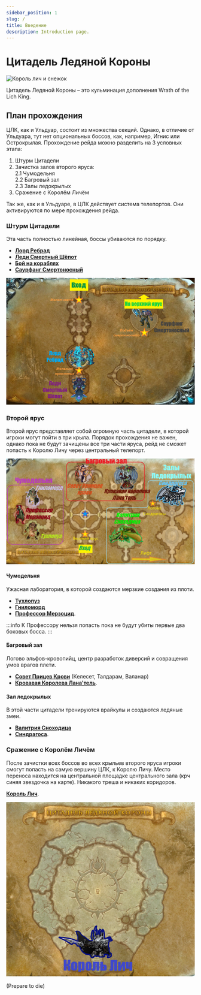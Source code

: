 ```yaml
---
sidebar_position: 1
slug: /
title: Введение
description: Introduction page.
---
```


# Цитадель Ледяной Короны

![Король лич и снежок](/img/icc/lich_king_snow_INTRO.gif)

Цитадель Ледяной Короны – это кульминация дополнения Wrath of the Lich King.

## План прохождения

ЦЛК, как и Ульдуар, состоит из множества секций. Однако, в отличие от Ульдуара, тут нет опциональных боссов, как,
например, Игнис или Острокрылая. Прохождение рейда можно разделить на 3 условных этапа:

1. Штурм Цитадели
2. Зачистка залов второго яруса:  
   2.1 Чумодельня   
   2.2 Багровый зал  
   2.3 Залы ледокрылых
3. Сражение с Королём Личём

Так же, как и в Ульдуаре, в ЦЛК действует система телепортов. Они активируются по мере прохождения рейда.

### Штурм Цитадели

Эта часть полностью линейная, боссы убиваются по порядку.

 - [**Лорд Ребрад**](lower_spire/lord_marrowgar.mdx)
 - [**Леди Смертный Шёпот**](lower_spire/lady_deathwhisper.mdx)
 - [**Бой на кораблях**](lower_spire/gunship_battle.md)
 - [**Саурфанг Смертоносный**](lower_spire/saurfang.md)


![Нижний Ярус](/img/icc/map/Нижний_ярус.png)

### Второй ярус

Второй ярус представляет собой огромную часть цитадели, в которой игроки могут пойти в три крыла. Порядок прохождения не
важен, однако пока не будут зачищены все три части яруса, рейд не сможет попасть к Королю Личу через центральный
телепорт.

![второй ярус](/img/icc/map/Верхний_ярус_склеенный.png)

#### Чумодельня

Ужасная лаборатория, в которой создаются мерзкие создания из плоти.

 - [**Тухлопуз**](plagueworks/festergut.md) 
 - [**Гниломорд**](plagueworks/rotface.md)
 - [**Профессор Мерзоцид**](plagueworks/putricide.md).

:::info
К Профессору нельзя попасть пока не будут убиты первые два боковых босса.
:::

#### Багровый зал

Логово эльфов-кровопийц, центр разработок диверсий и совращения умов врагов плети.

 - [**Совет Прицев Крови**](crimson_hall/blood_prince_council.md) (Келесет, Талдарам, Валанар)
 - [**Кровавая Королева Лана'тель**](crimson_hall/lanathel.md).

#### Зал ледокрылых

В этой части цитадели тренируются врайкулы и создаются ледяные змеи.

 - [**Валитрия Сноходица**](frostwing_halls/valithria.md) 
 - [**Синдрагоса**](frostwing_halls/sindragosa.md).

### Сражение с Королём Личём

После зачистки всех боссов во всех крыльев второго яруса игроки смогут попасть на самую вершину ЦЛК, к Королю Личу.
Место переноса находится на центральной площадке центрального зала (крч синяя звездочка на карте). Никакого треша и
никаких коридоров.

[**Король Лич**](the_lich_king.md).

![Ледяной толчок](/img/icc/map/Ледяной_трон.png)

(Prepare to die)